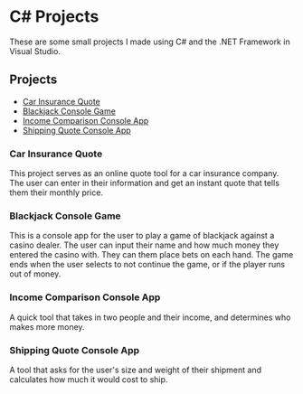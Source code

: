# C# Projects
These are some small projects I made using C# and the .NET Framework in Visual Studio.

## Projects
- [Car Insurance Quote](https://github.com/ryanwspears/CSharp_Projects/tree/main/CarInsurance/CarInsurance)
- [Blackjack Console Game](https://github.com/ryanwspears/CSharp_Projects/tree/main/TwentyOne/TwentyOne)
- [Income Comparison Console App](https://github.com/ryanwspears/CSharp_Projects/tree/main/IncomeComparison/IncomeComparison)
- [Shipping Quote Console App](https://github.com/ryanwspears/CSharp_Projects/tree/main/ShippingQuote/ShippingQuote)

### Car Insurance Quote
This project serves as an online quote tool for a car insurance company. The user can enter in their information and get an instant quote that tells them their monthly price.

### Blackjack Console Game
This is a console app for the user to play a game of blackjack against a casino dealer. The user can input their name and how much money they entered the casino with. They can them place bets on each hand. The game ends when the user selects to not continue the game, or if the player runs out of money.

### Income Comparison Console App
A quick tool that takes in two people and their income, and determines who makes more money.

### Shipping Quote Console App
A tool that asks for the user's size and weight of their shipment and calculates how much it would cost to ship. 
